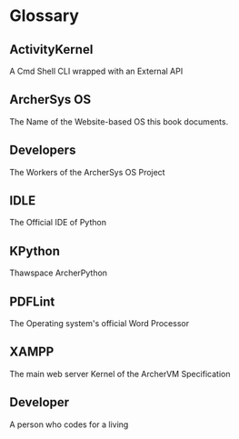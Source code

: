 # Glossary

## ActivityKernel

A Cmd Shell CLI wrapped with an External API

## ArcherSys OS

The Name of the Website-based OS this book documents.

## Developers

The Workers of the ArcherSys OS Project

## IDLE

The Official IDE of Python

## KPython

Thawspace ArcherPython

## PDFLint

The Operating system's official Word Processor

## XAMPP

The main web server Kernel of the ArcherVM Specification

## Developer

A person who codes for a living
